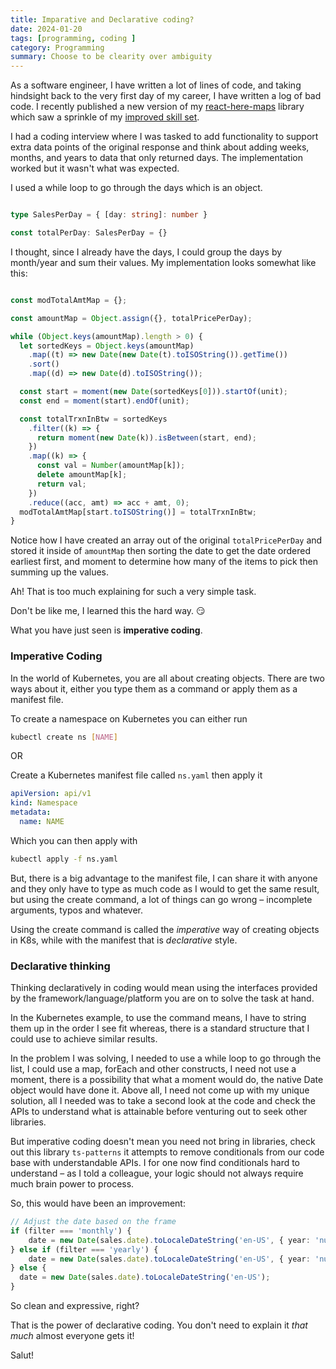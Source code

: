 ```yaml
---
title: Imparative and Declarative coding?
date: 2024-01-20
tags: [programming, coding ]
category: Programming
summary: Choose to be clearity over ambiguity
---
```


As a software engineer, I have written a lot of lines of code, and taking hindsight back to the very first day of my career, I have written a log of bad code. I recently published a new version of my [react-here-maps](https://www.npmjs.com/package/react-here-map) library which saw a sprinkle of my [improved skill set](https://github.com/limistah/react-here-map).

I had a coding interview where I was tasked to add functionality to support extra data points of the original response and think about adding weeks, months, and years to data that only returned days. The implementation worked but it wasn't what was expected.

I used a while loop to go through the days which is an object.

```ts

type SalesPerDay = { [day: string]: number }

const totalPerDay: SalesPerDay = {}

```

I thought, since I already have the days, I could group the days by month/year and sum their values. My implementation looks somewhat like this:

```ts

const modTotalAmtMap = {};

const amountMap = Object.assign({}, totalPricePerDay);

while (Object.keys(amountMap).length > 0) {
  let sortedKeys = Object.keys(amountMap)
    .map((t) => new Date(new Date(t).toISOString()).getTime())
    .sort()
    .map((d) => new Date(d).toISOString());

  const start = moment(new Date(sortedKeys[0])).startOf(unit);
  const end = moment(start).endOf(unit);

  const totalTrxnInBtw = sortedKeys
    .filter((k) => {
      return moment(new Date(k)).isBetween(start, end);
    })
    .map((k) => {
      const val = Number(amountMap[k]);
      delete amountMap[k];
      return val;
    })
    .reduce((acc, amt) => acc + amt, 0);
  modTotalAmtMap[start.toISOString()] = totalTrxnInBtw;
}
```

Notice how I have created an array out of the original `totalPricePerDay` and stored it inside of `amountMap` then sorting the date to get the date ordered earliest first, and moment to determine how many of the items to pick then summing up the values.

Ah! That is too much explaining for such a very simple task.

Don't be like me, I learned this the hard way. :smirk:

What you have just seen is **imperative coding**.

### Imperative Coding

In the world of Kubernetes, you are all about creating objects. There are two ways about it, either you type them as a command or apply them as a manifest file.

To create a namespace on Kubernetes you can either run

```bash
kubectl create ns [NAME]
```
OR

Create a Kubernetes manifest file called `ns.yaml` then apply it
```yaml
apiVersion: api/v1
kind: Namespace
metadata:
  name: NAME
```

Which you can then apply with

```bash
kubectl apply -f ns.yaml
```

But, there is a big advantage to the manifest file, I can share it with anyone and they only have to type as much code as I would to get the same result, but using the create command, a lot of things can go wrong – incomplete arguments, typos and whatever.

Using the create command is called the *imperative* way of creating objects in K8s, while with the manifest that is *declarative* style.

### Declarative thinking
Thinking declaratively in coding would mean using the interfaces provided by the framework/language/platform you are on to solve the task at hand.

In the Kubernetes example, to use the command means, I have to string them up in the order I see fit whereas, there is a standard structure that I could use to achieve similar results.

In the problem I was solving, I needed to use a while loop to go through the list, I could use a map, forEach and other constructs, I need not use a moment, there is a possibility that what a moment would do, the native Date object would have done it. Above all, I need not come up with my unique solution, all I needed was to take a second look at the code and check the APIs to understand what is attainable before venturing out to seek other libraries.

But imperative coding doesn't mean you need not bring in libraries, check out this library `ts-patterns` it attempts to remove conditionals from our code base with understandable APIs. I for one now find conditionals hard to understand – as I told a colleague, your logic should not always require much brain power to process.

So, this would have been an improvement:
```ts
// Adjust the date based on the frame
if (filter === 'monthly') {
    date = new Date(sales.date).toLocaleDateString('en-US', { year: 'numeric', month: 'numeric' });
} else if (filter === 'yearly') {
    date = new Date(sales.date).toLocaleDateString('en-US', { year: 'numeric' });
} else {
  date = new Date(sales.date).toLocaleDateString('en-US');
}
```
So clean and expressive, right? 

That is the power of declarative coding. You don't need to explain it *that much* almost everyone gets it!


Salut!

